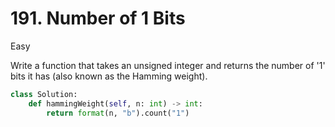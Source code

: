 # 191. Number of 1 Bits

Easy

Write a function that takes an unsigned integer and returns the number of '1' bits it has (also known as the Hamming weight).

```python
class Solution:
    def hammingWeight(self, n: int) -> int:
        return format(n, "b").count("1")
```
